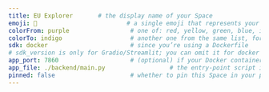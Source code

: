 ```yaml
---
title: EU Explorer       # the display name of your Space
emoji: 🤖                         # a single emoji that represents your app
colorFrom: purple                 # one of: red, yellow, green, blue, indigo, purple, pink, gray
colorTo: indigo                   # another one from the same list, for the gradient
sdk: docker                       # since you’re using a Dockerfile
# sdk_version is only for Gradio/Streamlit; you can omit it for docker
app_port: 7860                    # (optional) if your Docker container listens on a port other than 7860
app_file: ./backend/main.py                  # the entry-point script in your repo
pinned: false                     # whether to pin this Space in your profile
---
```

